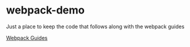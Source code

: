 # webpack-demo
Just a place to keep the code that follows along with the webpack guides

[Webpack Guides](https://webpack.js.org/guides/)
